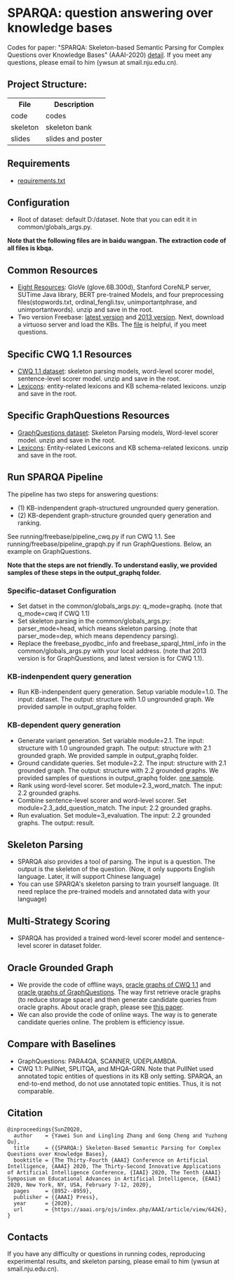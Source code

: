 # SPARQA: question answering over knowledge bases

Codes for paper: "SPARQA: Skeleton-based Semantic Parsing for Complex Questions over Knowledge Bases" (AAAI-2020) [detail](https://aaai.org/ojs/index.php/AAAI/article/view/6426).
If you meet any questions, please email to him (ywsun at smail.nju.edu.cn). 

## Project Structure:

<table>
    <tr>
        <th>File</th><th>Description</th>
    </tr>
    <tr>
        <td>code</td><td>codes</td>
    </tr>
    <tr>
        <td>skeleton</td><td>skeleton bank</td>
    </tr>
    <tr>
        <td>slides</td><td>slides and poster</td>
    </tr>
</table>
 
## Requirements
* [requirements.txt](https://github.com/nju-websoft/SPARQA/blob/master/code/requirements.txt)

## Configuration
* Root of dataset: default D:/dataset. Note that you can edit it in common/globals_args.py. 

**Note that the following files are in baidu wangpan. The extraction code of all files is kbqa.**

## Common Resources
* [Eight Resources](https://pan.baidu.com/s/1Wd3ghjpn3oB20uTodDFGHA): GloVe (glove.6B.300d), Stanford CoreNLP server, SUTime Java library, BERT pre-trained Models, and four preprocessing files(stopwords.txt, ordinal_fengli.tsv, unimportantphrase, and unimportantwords). unzip and save in the root.
* Two version Freebase: [latest version](https://developers.google.com/freebase) and [2013 version](https://pan.baidu.com/s/19uk93fBgE1J33Jc34Cs5UA). Next, download a virtuoso server and load the KBs. The [file](http://ws.nju.edu.cn/blog/2017/03/virtuoso%E5%AE%89%E8%A3%85%E5%92%8C%E5%AF%BC%E5%85%A5%E6%95%B0%E6%8D%AE/) is helpful, if you meet questions.

## Specific CWQ 1.1 Resources
* [CWQ 1.1 dataset](https://pan.baidu.com/s/1gOPkTwXAS3dD9I3-ORQkSg): skeleton parsing models, word-level scorer model, sentence-level scorer model. unzip and save in the root.
* [Lexicons](https://pan.baidu.com/s/1ToAesUe11RouLuQO_olorA): entity-related lexicons and KB schema-related lexicons. unzip and save in the root.

## Specific GraphQuestions Resources
* [GraphQuestions dataset](https://pan.baidu.com/s/1wiNczntTiWzE_k7hy9RuQw): Skeleton Parsing models, Word-level scorer model. unzip and save in the root.
* [Lexicons](https://pan.baidu.com/s/1Zs0ufmSAHYHqFgoD4Hig3w): Entity-related Lexicons and KB schema-related lexicons. unzip and save in the root.

## Run SPARQA Pipeline
The pipeline has two steps for answering questions: 

* (1) KB-indenpendent graph-structured ungrounded query generation.
* (2) KB-dependent graph-structure grounded query generation and ranking.

See running/freebase/pipeline_cwq.py if run CWQ 1.1.
See running/freebase/pipeline_grapqh.py if run GraphQuestions.
Below, an example on GraphQuestions.

**Note that the steps are not friendly. To understand easliy, we provided samples of these steps in the output_graphq folder.**

### Specific-dataset Configuration

* Set datset in the common/globals_args.py: q_mode=graphq. (note that q_mode=cwq if CWQ 1.1)
* Set skeleton parsing in the common/globals_args.py: parser_mode=head, which means skeleton parsing. (note that parser_mode=dep, which means dependency parsing).
* Replace the freebase_pyodbc_info and freebase_sparql_html_info in the common/globals_args.py with your local address. (note that 2013 version is for GraphQuestions, and latest version is for CWQ 1.1).

### KB-indenpendent query generation
* Run KB-indenpendent query generation. Setup variable module=1.0. The input: dataset. The output: structure with 1.0 ungrounded graph. We provided sample in output_graphq folder.

### KB-dependent query generation
* Generate variant generation. Set variable module=2.1. The input: structure with 1.0 ungrounded graph. The output: structure with 2.1 grounded graph. We provided sample in output_graphq folder.
* Ground candidate queries. Set module=2.2. The input: structure with 2.1 grounded graph. The output: structure with 2.2 grounded graphs. We provided samples of questions in output_graphq folder. [one sample](https://github.com/nju-websoft/SPARQA/blob/master/slides/274000300.json).
* Rank using word-level scorer. Set module=2.3_word_match. The input: 2.2 grounded graphs.
* Combine sentence-level scorer and word-level scorer. Set module=2.3_add_question_match. The input: 2.2 grounded graphs.
* Run evaluation. Set module=3_evaluation. The input: 2.2 grounded graphs. The output: result. 

## Skeleton Parsing
* SPARQA also provides a tool of parsing. The input is a question. The output is the skeleton of the question. (Now, it only supports English language. Later, it will support Chinese language)
* You can use SPARQA's skeleton parsing to train yourself language. (It need replace the pre-trained models and annotated data with your language)

## Multi-Strategy Scoring
* SPARQA has provided a trained word-level scorer model and sentence-level scorer in dataset folder.

## Oracle Grounded Graph
* We provide the code of offline ways, [oracle graphs of CWQ 1.1](https://pan.baidu.com/s/13TRNcTiRPFMWgctt1qIN7g) and [oracle graphs of GraphQuestions](https://pan.baidu.com/s/1DKfydC1L0aQajHTCrZV7lA). The way first retrieve oracle graphs (to reduce storage space) and then generate candidate queries from oracle graphs. About oracle graph, please see [this paper](https://www.aclweb.org/anthology/Q16-1010.pdf).
* We can also provide the code of online ways. The way is to generate candidate queries online. The problem is efficiency issue.

## Compare with Baselines
* GraphQuestions: PARA4QA, SCANNER, UDEPLAMBDA.
* CWQ 1.1: PullNet, SPLITQA, and MHQA-GRN. Note that PullNet used annotated topic entities of questions in its KB only setting. SPARQA, an end-to-end method, do not use annotated topic entities. Thus, it is not comparable.

## Citation

	@inproceedings{SunZ0Q20,
	  author    = {Yawei Sun and Lingling Zhang and Gong Cheng and Yuzhong Qu},
	  title     = {{SPARQA:} Skeleton-Based Semantic Parsing for Complex Questions over Knowledge Bases},
	  booktitle = {The Thirty-Fourth {AAAI} Conference on Artificial Intelligence, {AAAI} 2020, The Thirty-Second Innovative Applications of Artificial Intelligence Conference, {IAAI} 2020, The Tenth {AAAI} Symposium on Educational Advances in Artificial Intelligence, {EAAI} 2020, New York, NY, USA, February 7-12, 2020},
	  pages     = {8952--8959},
	  publisher = {{AAAI} Press},
	  year      = {2020},
	  url       = {https://aaai.org/ojs/index.php/AAAI/article/view/6426},
	}

## Contacts
If you have any difficulty or questions in running codes, reproducing experimental results, and skeleton parsing, please email to him (ywsun at smail.nju.edu.cn). 
